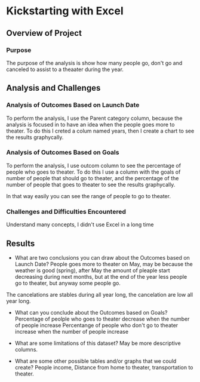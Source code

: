 # Kickstarting with Excel

## Overview of Project

### Purpose
 The purpose of the analysis is show how many people go, don't go and canceled to assist to a theaater during the year.
## Analysis and Challenges

### Analysis of Outcomes Based on Launch Date
To perform the analysis, I use the Parent category column, because the analysis is focused in to have an idea when the people goes more to theater. 
To do this I creted a colum named years, then I create a chart to see the results graphycally. 

### Analysis of Outcomes Based on Goals
To perform the analysis, I use outcom column to see the percentage of people who goes to theater. 
To do this I use a column with the goals of number of people that should go to theater, and the percentage of the number of people that goes to theater to see the results graphycally. 

In that way easily you can see the range of people to go to theater.

### Challenges and Difficulties Encountered
Understand many concepts, I didn't use Excel in a long time
## Results

- What are two conclusions you can draw about the Outcomes based on Launch Date?
People goes more to theater on May, may be because the weather is good (spring), after May the amount of pleaple start decreasing during next months, but at the end of the year less people go to theater, but anyway some people go.

The cancelations are stables during all year long, the cancelation are low all year long.

- What can you conclude about the Outcomes based on Goals?
Percentage of peolple who goes to theater decrease when the number of people increase
Percentange of people who don't go to theater increase when the number of people increase

- What are some limitations of this dataset?
May be more descriptive columns.

- What are some other possible tables and/or graphs that we could create?
People income, Distance from home to theater, transportation to theater.